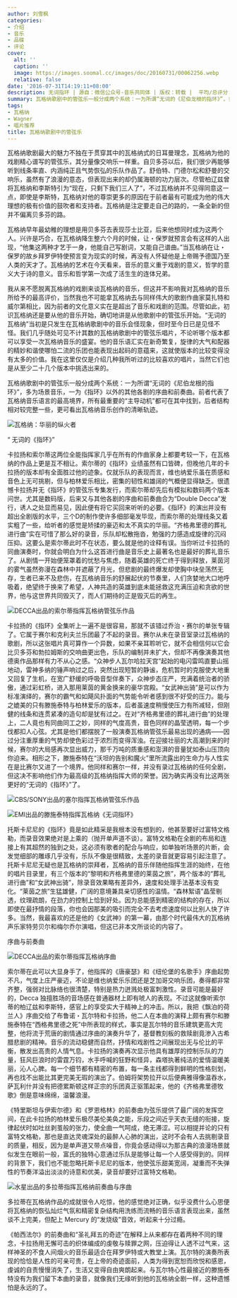 ```yaml
---
author: 刘雪枫
categories:
- 介绍
- 音乐
- 品碟
- 评论
cover:
  alt: ''
  caption: ''
  image: https://images.soomal.cc/images/doc/20160731/00062256.webp
  relative: false
date: '2016-07-31T14:19:11+08:00'
description: 无词指环 | 源自：微信公众号-音乐共同体 | 版权：转载 |  平均/总评分：10.00/30
summary: 瓦格纳歌剧中的管弦乐一般分成两个系统：一为所谓“无词的《尼伯龙根的指环》”，多为场景音乐，一为《指环》以外的其他各剧的序曲和前奏曲。前者代表了瓦格纳音乐语言的最高境界，所有最重要的“主导动机"都可在其中找到，后者结构相对较完整一些，更可看出瓦格纳音乐创作的清晰轨迹……
tags:
- 瓦格纳
- Wagner
- 唱片推荐
title: 瓦格纳歌剧中的管弦乐
---
```


瓦格纳歌剧最大的魅力不独在于贯穿其中的瓦格纳式的日耳曼理念，瓦格纳为他的戏剧精心谱写的管弦乐，其分量像交响乐一样重。自贝多芬以后，我们很少再能够听到线条率直、内涵纯正且气势恢弘的乐队作品了。舒伯特、门德尔松和舒曼的交响乐，虽然有了浪漫的意态，但表现出来的却仍属海顿的功力层次。尽管柏辽兹曾将瓦格纳和李斯特引为“现在，只剩下我们三人了”，不过瓦格纳并不见得同意这一点，即使是李斯特，瓦格纳对他的尊崇更多的原因在于前者最有可能成为他的伟大理想的极有价值的鼓吹者和支持者。瓦格纳是注定要走自己的路的，一条全新的但并不偏离贝多芬的路。

瓦格纳早年最幼稚的理想是用贝多芬去表现莎士比亚，后来他想同时成为这两个人。兴许是巧合，在瓦格纳降生整六个月的时候，让・保罗就预言会有这样的人出现，“他集这两种才艺于一身，他能自己写剧词，又能自己谱曲。”当瓦格纳在让・保罗的故乡拜罗伊特使预言变为现实的时候，再没有人怀疑他是上帝赐予德国乃至人类的天才了。瓦格纳的艺术在今天看来，音乐的意义重于戏剧的意义，哲学的意义大于诗的意义。音乐和哲学第一次成了活生生的连体兄弟。

我从来不愿脱离瓦格纳的戏剧来谈瓦格纳的音乐，但这并不影响我对瓦格纳的音乐所给予的最高评价，当然我也不可能拿瓦格纳去与同样伟大的歌剧作曲家莫扎特和威尔第相比，因为前者的文化意义实在是超出了音乐和戏剧的范围。尽管如此，初识瓦格纳还是要从他的音乐开始，确切地讲是从他歌剧中的管弦乐开始。“无词的瓦格纳”当初是只发生在瓦格纳歌剧中的音乐会怪现象，但时至今日已是见怪不怪。我们几乎随处可见不计其数的瓦格纳歌剧中的管弦乐唱片，不论听哪个版本都可以享受一次瓦格纳音乐的盛宴。他的音乐语汇实在新奇繁复，旋律的大气和配器的精妙和谐使哪怕二流的乐团也能表现出起码的意蕴来，这就使版本的比较变得没有太多的价值。我在这里仅仅是介绍几种我所听过的比较喜欢的唱片，当然它们也是从至少二十几个版本中挑选出来的。

瓦格纳歌剧中的管弦乐一般分成两个系统：一为所谓“无词的《尼伯龙根的指环》”，多为场景音乐，一为《指环》以外的其他各剧的序曲和前奏曲。前者代表了瓦格纳音乐语言的最高境界，所有最重要的“主导动机"都可在其中找到，后者结构相对较完整一些，更可看出瓦格纳音乐创作的清晰轨迹。

![瓦格纳：华丽的纵火者](https://images.soomal.cc/images/doc/20150416/00050941.webp)





“ 无词的《指环》”

卡拉扬和索尔蒂这两位全能指挥家几乎在所有的作曲家身上都要考较一下，在瓦格纳的作品上更是互不相让。索尔蒂的《指环》业绩虽然有口皆碑，但晚他几年的卡拉扬的版本却有全面胜过他的迹象。仅就乐队的表现而言，维也纳爱乐虽在质感和音色上无可挑剔，但与柏林爱乐相比，密集的韧性和雄阔的气概便显得缺乏。很遗憾卡拉扬并无《指环》的管弦乐专集发行，而索尔蒂却先后有模拟和数码两个版本问世。尤其是数码版，后来又与其他各剧的序曲和前奏曲合为“Double Decca”发行，诱人之处显而易见，因此便有将它买回来听听的必要。《指环》的演出并没有超出全剧版的水平，三个D的制作使许多细部毫发毕现，而索尔蒂的处理线条又着实粗了一些，给听者的感觉是矫揉的豪迈和太不真实的华丽。“齐格弗里德的葬礼进行曲”实在可惜了那么好的录音，乐队却松散拖沓，勉强的力感造成旋律的沉闷压抑。这要么是索尔蒂此时不在状态，要么就是他的诠释有误。当你听过卡拉扬的同曲演奏时，你就会明白为什么这首进行曲是音乐史上最著名也是最好的葬礼音乐了。从剧情一开始便笼罩着的忧愁与焦虑，随着英雄的死亡终于得到释放，莱茵河的雾气虽然弥漫在森林中并遮蔽了月光，但悲剧的最终爆发却使胸中块垒荡然无存，生者已来不及悲伤，在瓦格纳音乐的舒展起伏的节奏里，人们贪婪地大口地呼吸着，绝望终于换来了希望，人神共造的英雄到底未能拯救这充满压迫和贪欲的世界，他与这世界共同毁灭了，而人们期待的正是毁灭后的再生。

![DECCA出品的索尔蒂指挥瓦格纳管弦乐作品](https://images.soomal.cc/images/doc/20160731/00062256.webp)





卡拉扬的《指环》全集听上一遍不是很容易，那就不该错过乔治・赛尔的单张专辑了。它属于赛尔和克利夫兰乐团最了不起的录音。赛尔从未在录音室录过瓦格纳的歌剧，所以这张唱片真可算作一个异数，如果不亲耳聆听它，就不会相信何以它会比贝多芬和勃拉姆斯的交响曲更出色，乐队的编制并未扩大，但却不再像演奏其他德奥作品那样有力不从心之感。“众神步人瓦尔哈拉天宫”起始的电闪雷鸣直要山摇地动，雷神多纳的锤声响过之后，突然出现短暂的静谧，危机暂时的克服使大地重又回复了生机，在宽广舒缓的呼吸音型伴奏下，众神步态庄严，充满着统治者的骄傲，通过彩虹桥，进入那用莱茵的黄金换来的豪华宫殿。“女武神出骑”是可以作为标准演绎的，赛尔的霸气和如飓风扑面的气势能令听者感到很不好受的压力。能与之媲美的只有滕施泰特与柏林爱乐的版本，后者虽速度稍慢使压力有所减轻，但刚健的线条和连贯紧凑的造句却是犹有过之。在对“齐格弗里德的葬礼进行曲”的处理上，二人竟也有同曲同工之妙，同样的气度高贵，音色同样的晶莹透明，每一个步伐都扣人心弦。尤其是他们都摆脱了一般演奏瓦格纳管弦乐最易出现的通病――因过分注重厚重的气势却使色彩过于浓烈而变得浑浊。在迎接壮丽的大高潮到来的时候，赛尔的大局感再次显出威力，那千万吨的质重感和澎湃的音量犹如泰山压顶向你迫来。相形之下，滕施泰特在“沃坦的告别和魔火”里所流露出的生命力与人性实在是比赛尔又进了一个境界。他同样和赛尔一样，并没有录过瓦格纳的任何全剧，但这决不影响他们作为最高级的瓦格纳指挥大师的荣誉。因为确实再没有比这两张更好的“无词的《指环》”了。

![CBS/SONY出品的塞尔指挥瓦格纳管弦乐作品](https://images.soomal.cc/images/doc/20160731/00062257.webp)




![EMI出品的滕施泰特指挥瓦格纳《无词指环》](https://images.soomal.cc/images/doc/20160731/00062258.webp)





托斯卡尼尼的《指环》竟是如此精采是我根本没有想到的，他甚至要好过富特文格勒，而录音效果绝对是上乘的（抛开单声道不谈）。富特文格勒在全剧的布局和连接上有其超然的独到之处，这必须有歌者的配合与响应，如单独听场景的片断，会发觉细部的雕琢几乎没有，乐队不像是很精致，太差的录音就更容易引起注意了。托斯卡尼尼无疑也是瓦格纳的崇拜者，瓦格纳的音乐伴随他指挥生涯的始终，在他的唱片目录里，有三个版本的“黎明和齐格弗里德的莱茵之旅”，两个版本的“葬礼进行曲”和“女武神出骑”，除录音效果略有差异外，速度和处理手法基本没有变化。“莱茵之旅”生猛雄健，广阔的意境兼具亲切感性的温情。“森林絮语”晶莹剔透，纹理疏朗，在劲力的控制上恰到好处。因为总能感到精密的结构的存在，所以即使在最抒情的段落，你也会因那美的吸引而完全不去考虑速度何以比别人快了许多。当然，我最喜欢的还是他的《女武神》的第一幕，由那个时代最伟大的瓦格纳声乐家特劳贝尔和梅尔乔尔演唱，但这已非本文所谈论的内容了。

序曲与前奏曲

![DECCA出品的索尔蒂指挥瓦格纳序曲](https://images.soomal.cc/images/doc/20160731/00062259_01.webp)





索尔蒂在此可以大显身手了，他指挥的《唐豪瑟》和《纽伦堡的名歌手》序曲起势不凡，气度上庄严豪迈，不论是维也纳爱乐乐团还是芝加哥交响乐团，奏得都非常齐整，强弱对比脉络也很清楚，特别是热力迸溅处极富刺激性。录音可能是最好的，Decca 独擅胜场的音场感在普通器材上即有唬人的表现。不过这就像听索尔蒂的柏辽兹和李斯特，感官上的享受实大于精神上的冲击。所以，我把《飘泊的荷兰人》序曲交给了布鲁诺・瓦尔特和卡拉扬，他二人在本曲的演释上颇有赛尔和滕施泰特在“西格弗里德之死”中所表现的样式，事实是瓦尔特的音乐建筑更高大完整，他将流于荒唐的剧情通过序曲的演奏升华了，基督教刻板的救赎剧竟渗入古希腊悲剧的精神。音乐的流动稳健而自然，抒情和戏剧性之间展现出无与伦比的平衡，散发出高贵的人情气息。卡拉扬的演奏再次显示他具有雄厚的控制乐队的力量，狂风巨浪时的雷霆万钧，水手呼喊的狂野和怪异，森塔执著纯洁的爱情温暖美丽，沁人心脾。每一个细节都有精密的布置，每一条主线都得到鲜明的性格刻划，再也找不出能比其更完美无瑕的演出了。伯姆将架势拉开以后便典雅得像温吞水，萨瓦利什并没有把德累斯顿这样正宗的乐团真正驱策起来，他的《齐格弗里德牧歌》倒是意味绵绵，温馨浪漫。

《特里斯坦与伊索尔德》和《罗恩格林》的前奏曲为弦乐提供了最广阔的发挥空间，在此卡拉扬的柏林爱乐极尽美伦美奂之能，乐段之间近乎天衣无缝的衔接，旋律起伏时如吐丝剥茧般的张力，使全曲一气呵成，绝无滞涩。可以相提并论的只有富特文格勒，那也是直达灵魂深处的最醉人心肺的演出，这时不会有人去挑剔录音的质量，相反，因为是单声道又带点噪音，你竟会感动得以为那古典的浪漫场景就似发生在眼前一般，富氏的独特心意通过乐队是能够让每一个人感受得到的。同样的背景下，我们也不能忽略托斯卡尼尼的版本，他使弦乐甜美宽阔，凝重而不失弹性的节奏洋溢出淡淡的诗意和优美，录音却要好过富特文格勒。

![水星出品的多拉蒂指挥瓦格纳前奏曲与序曲](https://images.soomal.cc/images/doc/20160731/00062260_01.webp)





多拉蒂在瓦格纳作品的成就很令人吃惊，他的感觉绝对正确，似乎没费什么心思便将瓦格纳的恢弘灿烂气氛和精密复杂结构用洗练而流畅的音乐语言表现出来，虽然谈不上完美，但配上 Mercury 的“发烧级”音效，听起来十分过瘾。

《帕西法尔》的前奏曲和“圣礼拜五的奇迹”在解释上从来都存在着两种不同的理念，卡拉扬用无懈可击的织体编成的虔敬与赎罪之网，压迫得让人透不过气来，这样神圣的不食人间烟火的音乐最适合在拜罗伊特或大教堂上演。瓦尔特的演奏所表现的恰恰是人性的可亲可贵，在上帝的奇迹面前，人类为得到宽恕而欣悦和感恩，虔诚的自责慢慢消失了，生活又变得自由爽朗起来。与瓦尔特心性最接近的滕施泰特没有为我们留下本曲的录音，就像我们无缘听到他的瓦格纳全剧一样，这种遗憾怕是永远的了。